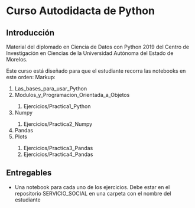 
# Curso Autodidacta de Python

## Introducción

Material del diplomado en Ciencia de Datos con Python 2019 del Centro de Investigación en Ciencias de la Universidad Autónoma del Estado de Morelos.

Este curso está diseñado para que el estudiante recorra las notebooks en este orden:
Markup:
<ol>
 <li> Las_bases_para_usar_Python </li>
 <li> Modulos_y_Programacion_Orientada_a_Objetos </li>
 <ol>
       <li> Ejercicios/Practica1_Python </li>
 </ol>
 <li> Numpy </li>
 <ol>
       <li> Ejercicios/Practica2_Numpy </li>
 </ol>
 <li> Pandas </li>
 <li> Plots </li>
 <ol>
       <li> Ejercicios/Practica3_Pandas </li>
       <li> Ejercicios/Practica4_Pandas </li>
 </ol>
 </ol>   
 
## Entregables
* Una notebook para cada uno de los ejercicios. Debe estar en el repositorio SERVICIO_SOCIAL en una carpeta con el nombre del estudiante


